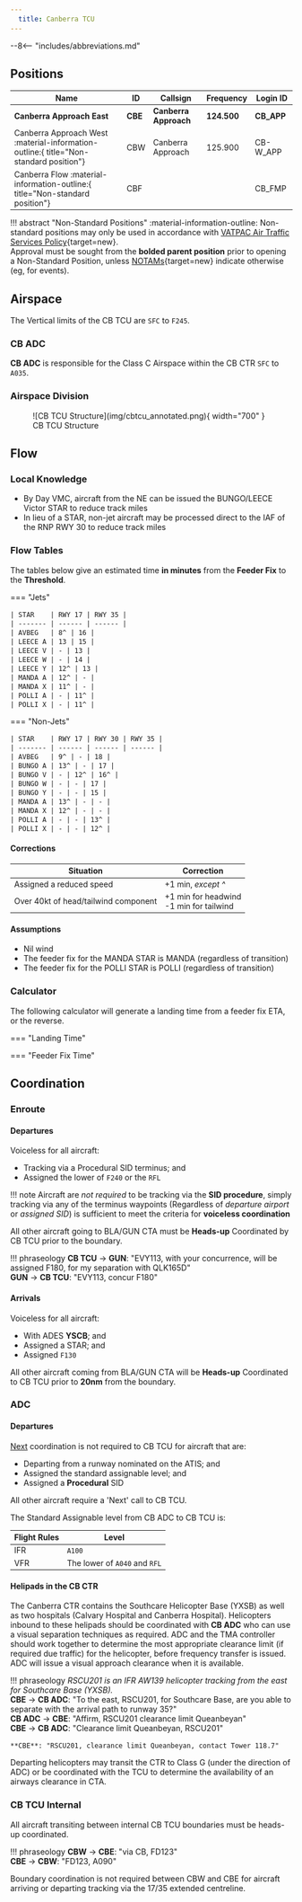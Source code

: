 ```yaml
---
  title: Canberra TCU
---
```


--8<-- "includes/abbreviations.md"

## Positions

| Name               | ID      | Callsign       | Frequency        | Login ID              |
| ------------------ | --------------| -------------- | ---------------- | --------------------------------------|
| **Canberra Approach East**    |**CBE**| **Canberra Approach**   | **124.500**         | **CB_APP**     |
| <span class="indented">Canberra Approach West :material-information-outline:{ title="Non-standard position"}   |CBW| Canberra Approach   | 125.900          | CB-W_APP    |
| <span class="indented">Canberra Flow :material-information-outline:{ title="Non-standard position"}        |CBF|                |          | CB_FMP                              |

!!! abstract "Non-Standard Positions"
    :material-information-outline: Non-standard positions may only be used in accordance with [VATPAC Air Traffic Services Policy](https://vatpac.org/publications/policies){target=new}.  
    Approval must be sought from the **bolded parent position** prior to opening a Non-Standard Position, unless [NOTAMs](https://vatpac.org/publications/notam){target=new} indicate otherwise (eg, for events).

## Airspace
The Vertical limits of the CB TCU are `SFC` to `F245`.

### CB ADC
**CB ADC** is responsible for the Class C Airspace within the CB CTR `SFC` to `A035`.

### Airspace Division

<figure markdown>
![CB TCU Structure](img/cbtcu_annotated.png){ width="700" }
  <figcaption>CB TCU Structure</figcaption>
</figure>

## Flow
### Local Knowledge
- By Day VMC, aircraft from the NE can be issued the BUNGO/LEECE Victor STAR to reduce track miles
- In lieu of a STAR, non-jet aircraft may be processed direct to the IAF of the RNP RWY 30 to reduce track miles

### Flow Tables
The tables below give an estimated time **in minutes** from the **Feeder Fix** to the **Threshold**.

=== "Jets"
                       
    | STAR    | RWY 17 | RWY 35 |
    | ------- | ------ | ------ |
    | AVBEG   | 8^ | 16 |
    | LEECE A | 13 | 15 |
    | LEECE V | - | 13 |
    | LEECE W | - | 14 |
    | LEECE Y | 12^ | 13 |
    | MANDA A | 12^ | - |
    | MANDA X | 11^ | - |
    | POLLI A | - | 11^ |
    | POLLI X | - | 11^ |

=== "Non-Jets"

    | STAR    | RWY 17 | RWY 30 | RWY 35 |
    | ------- | ------ | ------ | ------ |
    | AVBEG   | 9^ | - | 18 |
    | BUNGO A | 13^ | - | 17 |
    | BUNGO V | - | 12^ | 16^ |
    | BUNGO W | - | - | 17 |
    | BUNGO Y | - | - | 15 |
    | MANDA A | 13^ | - | - |
    | MANDA X | 12^ | - | - |
    | POLLI A | - | - | 13^ |
    | POLLI X | - | - | 12^ |

#### Corrections
| Situation | Correction |
| ----- | ----- |
| Assigned a reduced speed | +1 min, *except ^* | 
| Over 40kt of head/tailwind component | +1 min for headwind<br>-1 min for tailwind |

#### Assumptions
- Nil wind
- The feeder fix for the MANDA STAR is MANDA (regardless of transition)
- The feeder fix for the POLLI STAR is POLLI (regardless of transition)

### Calculator
<script type="module" src="../../javascripts/flowCalculatorLogic.js" defer onerror="alert('Flow Calculator failed to load. Please refresh the page or submit a Helpdesk ticket.')"></script>
The following calculator will generate a landing time from a feeder fix ETA, or the reverse.

=== "Landing Time"
    <div id="flowCalculatorLandingTime"></div>

=== "Feeder Fix Time"
    <div id="flowCalculatorFeederFixTime"></div>

## Coordination
### Enroute
#### Departures
Voiceless for all aircraft:
 
- Tracking via a Procedural SID terminus; and  
- Assigned the lower of `F240` or the `RFL`

!!! note
    Aircraft are *not required* to be tracking via the **SID procedure**, simply tracking via any of the terminus waypoints (Regardless of *departure airport* or *assigned SID*) is sufficient to meet the criteria for **voiceless coordination**

All other aircraft going to BLA/GUN CTA must be **Heads-up** Coordinated by CB TCU prior to the boundary.

!!! phraseology
    <span class="hotline">**CB TCU** -> **GUN**</span>: "EVY113, with your concurrence, will be assigned F180, for my separation with QLK165D"  
    <span class="hotline">**GUN** -> **CB TCU**</span>: "EVY113, concur F180"  

#### Arrivals
Voiceless for all aircraft:

- With ADES **YSCB**; and  
- Assigned a STAR; and  
- Assigned `F130`

All other aircraft coming from BLA/GUN CTA will be **Heads-up** Coordinated to CB TCU prior to **20nm** from the boundary.

### ADC
#### Departures
[Next](../controller-skills/coordination.md#next) coordination is not required to CB TCU for aircraft that are:   
  
  - Departing from a runway nominated on the ATIS; and  
  - Assigned the standard assignable level; and  
  - Assigned a **Procedural** SID

All other aircraft require a 'Next' call to CB TCU.

The Standard Assignable level from CB ADC to CB TCU is:  

| Flight Rules | Level |
| ------------ | ----- |
| IFR | `A100` |
| VFR | The lower of `A040` and `RFL` |

#### Helipads in the CB CTR
The Canberra CTR contains the Southcare Helicopter Base (YXSB) as well as two hospitals (Calvary Hospital and Canberra Hospital). Helicopters inbound to these helipads should be coordinated with **CB ADC** who can use a visual separation techniques as required. ADC and the TMA controller should work together to determine the most appropriate clearance limit (if required due traffic) for the helicopter, before frequency transfer is issued. ADC will issue a visual approach clearance when it is available.

!!! phraseology
    *RSCU201 is an IFR AW139 helicopter tracking from the east for Southcare Base (YXSB).*  
    <span class="hotline">**CBE** -> **CB ADC**</span>: "To the east, RSCU201, for Southcare Base, are you able to separate with the arrival path to runway 35?"  
    <span class="hotline">**CB ADC** -> **CBE**</span>: "Affirm, RSCU201 clearance limit Queanbeyan"  
    <span class="hotline">**CBE** -> **CB ADC**</span>: "Clearance limit Queanbeyan, RSCU201"  

    **CBE**: "RSCU201, clearance limit Queanbeyan, contact Tower 118.7"

Departing helicopters may transit the CTR to Class G (under the direction of ADC) or be coordinated with the TCU to determine the availability of an airways clearance in CTA.

### CB TCU Internal
All aircraft transiting between internal CB TCU boundaries must be heads-up coordinated.

!!! phraseology
    <span class="hotline">**CBW** -> **CBE**</span>: "via CB, FD123"  
    <span class="hotline">**CBE** -> **CBW**</span>: "FD123, A090"   

Boundary coordination is not required between CBW and CBE for aircraft arriving or departing tracking via the 17/35 extended centreline.